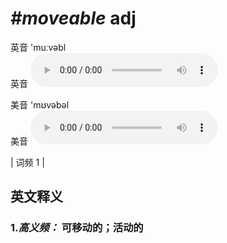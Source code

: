 # ***\#moveable*** adj
英音 'muːvəbl  
英音
<audio src="./media/moveable-B.aac" controls="controls"></audio>

美音 'mʊvəbəl  
美音
<audio src="./media/moveable.aac" controls="controls"></audio>



| 词频 1 |  

英文释义
---
### 1.*高义频：* **可移动的；活动的**  


